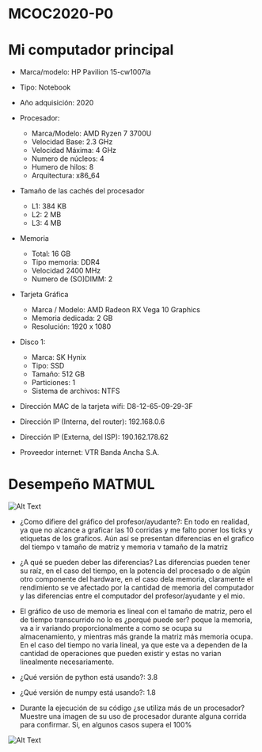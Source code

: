 # MCOC2020-P0

# Mi computador principal

* Marca/modelo: HP Pavilion 15-cw1007la
* Tipo: Notebook
* Año adquisición: 2020
* Procesador:
  * Marca/Modelo: AMD Ryzen 7 3700U
  * Velocidad Base: 2.3 GHz
  * Velocidad Máxima: 4 GHz
  * Numero de núcleos: 4 
  * Humero de hilos: 8
  * Arquitectura: x86_64
* Tamaño de las cachés del procesador
  * L1: 384 KB
  * L2: 2 MB
  * L3: 4 MB
* Memoria 
  * Total: 16 GB
  * Tipo memoria: DDR4
  * Velocidad 2400 MHz
  * Numero de (SO)DIMM: 2
* Tarjeta Gráfica
  * Marca / Modelo: AMD Radeon RX Vega 10 Graphics
  * Memoria dedicada: 2 GB
  * Resolución: 1920 x 1080
* Disco 1: 
  * Marca: SK Hynix
  * Tipo: SSD
  * Tamaño: 512 GB
  * Particiones: 1
  * Sistema de archivos: NTFS

* Dirección MAC de la tarjeta wifi: D8-12-65-09-29-3F
* Dirección IP (Interna, del router): 192.168.0.6
* Dirección IP (Externa, del ISP): 190.162.178.62
* Proveedor internet: VTR Banda Ancha S.A.

# Desempeño MATMUL

![Alt Text](https://github.com/raimolid/MCOC2020-P0/blob/master/Plot_matmul.png)

* ¿Como difiere del gráfico del profesor/ayudante?: En todo en realidad, 
   ya que no alcance a graficar las 10 corridas y me falto poner los ticks 
   y etiquetas de los graficos. Aún así se presentan diferencias en el
   grafico del tiempo v tamaño de matriz y memoria v tamaño de la matriz

* ¿A qué se pueden deber las diferencias? Las diferencias pueden tener su 
   raíz, en el caso del tiempo, en la potencia del procesado o de algún otro 
   componente del hardware, en el caso dela memoria, claramente el 
   rendimiento se ve afectado por la cantidad de memoria del computador y 
   las diferencias entre el computador del profesor/ayudante y el mio.

* El gráfico de uso de memoria es lineal con el tamaño de matriz, pero el de tiempo transcurrido no lo es ¿porqué puede ser?
  poque la memoria, va a ir variando proporcionalmente a como se ocupa su almacenamiento, y mientras más grande la matriz
  más memoria ocupa. En el caso del tiempo no varia lineal, ya que este va a dependen de la cantidad de operaciones que pueden
  existir y estas no varian linealmente necesariamente.

* ¿Qué versión de python está usando?: 3.8

* ¿Qué versión de numpy está usando?: 1.8

* Durante la ejecución de su código ¿se utiliza más de un procesador? Muestre una imagen de su uso de procesador durante alguna corrida para confirmar. 
Si, en algunos casos supera el 100%

![Alt Text](https://github.com/raimolid/MCOC2020-P0/blob/master/Proc_matmul.png)

